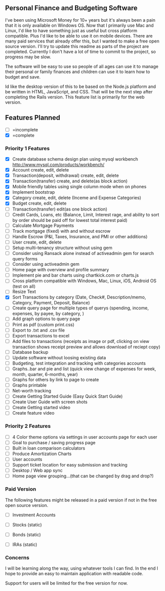 ## Personal Finance and Budgeting Software

I've been using Microsoft Money for 10+ years but it's always been a pain that it is only available on Windows OS. Now that I primarily use Mac and Linux, I'd like to have something just as useful but cross platform compatible. Plus I'd like to be able to use it on mobile devices. There are many paid services that already offer this, but I wanted to make a free open source version. I'll try to update this readme as parts of the project are completed. Currently I don't have a lot of time to commit to the project, so progress may be slow.

The software will be easy to use so people of all ages can use it to manage their personal or family finances and children can use it to learn how to budget and save.

Id like the desktop version of this to be based on the Node.js platform and be written in HTML, JavaScript, and CSS. That will be the next step after completing the Rails version. This feature list is primarily for the web version.

## Features Planned 
- [ ] =incomplete 
- [x] =complete

### Priority 1 Features
- [x] Create database schema design plan using mysql workbench http://www.mysql.com/products/workbench/
- [x] Account create, edit, delete
- [x] Transaction(deposit, withdrawal) create, edit, delete
- [x] Transaction(transfer) create, and delete(as block action)
- [x] Mobile friendly tables using single column mode when on phones
- [x] Implement bootstrap
- [x] Category create, edit, delete (Inceme and Expense Categories)
- [x] Budget create, edit, delete
- [ ] Transaction(transfer) edit(as one block action)
- [ ] Credit Cards, Loans, etc (Balance, Limit, Interest rage, and ability to sort by order should be paid off for lowest total interest paid)
- [ ] Calculate Mortgage Payments
- [ ] Track mortgage (fixed) with and without escrow
- [ ] Handle Escrow (P&I, Taxes, Insurance, and PMI or other additions)
- [ ] User create, edit, delete
- [ ] Setup multi-tenancy structure without using gem
- [ ] Consider using Ransack alone instead of activeadmin gem for search query forms
- [ ] Consider using activeadmin gem
- [ ] Home page with overview and profile summary
- [ ] Implement pie and bar charts using chartkick.com or charts.js
- [ ] Cross platform compatible with Windows, Mac, Linux, iOS, Android OS (test on all)
- [ ] Resize Text
- [x] Sort Transactions by category (Date, Check#, Description/memo, Category, Payment, Deposit, Balance)
- [ ] Create query page for multiple types of querys (spending, income, expenses, by payee, by category, )
- [ ] Add graph options to query page
- [ ] Print as pdf (custom print.css)
- [ ] Export to .txt and .csv file
- [ ] Export transactions to excel
- [ ] Add files to transactions (receipts as image or pdf, clicking on view transaction shows receipt preview and allows download of reciept copy)
- [ ] Database backup
- [ ] Update software without loosing existing data
- [ ] Budgeting, test integration and tracking with categories accounts
- [ ] Graphs..bar and pie and list (quick view change of expenses for week, month, quarter, 6-months, year)
- [ ] Graphs for others by link to page to create
- [ ] Graphs printable
- [ ] Net-worth tracking
- [ ] Create Getting Started Guide (Easy Quick Start Guide)
- [ ] Create User Guide with screen shots
- [ ] Create Getting started video
- [ ] Create feature video

### Priority 2 Features
- [ ] 4 Color theme options via settings in user accounts page for each user
- [ ] Goal to purchase / saving progress page
- [ ] Built in loan comparison calculators
- [ ] Produce Amortization Charts
- [ ] User accounts
- [ ] Support ticket location for easy submission and tracking
- [ ] Desktop / Web app sync
- [ ] Home page view grouping...(that can be changed by drag and drop?)

### Paid Version
The following features might be released in a paid version if not in the free open source version.

- [ ] Investment Accounts
- [ ] Stocks (static)
- [ ] Bonds (static)
- [ ] IRAs (static)


### Concerns
I will be learning along the way, using whatever tools I can find. In the end I hope to provide an easy to maintain application with readable code.

Support for users will be limited for the free version for now.